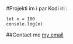 
#Projekti im i par
Kodi iri :
         
    let x = 100
    console.log(x)

##Contact me
[my email](mailto:valdrinbunjaku12@gmail.com)